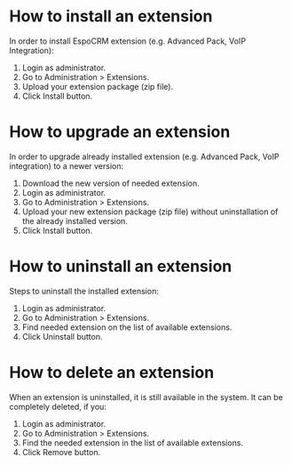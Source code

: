 # How to install an extension

In order to install EspoCRM extension (e.g. Advanced Pack, VoIP Integration):

1. Login as administrator.
2. Go to Administration > Extensions.
3. Upload your extension package (zip file).
4. Click Install button.


# How to upgrade an extension

In order to upgrade already installed extension (e.g. Advanced Pack, VoIP integration) to a newer version:

1. Download the new version of needed extension.
2. Login as administrator.
3. Go to Administration > Extensions.
4. Upload your new extension package (zip file) without uninstallation of the already installed version.
5. Click Install button.


# How to uninstall an extension

Steps to uninstall the installed extension:

1. Login as administrator.
2. Go to Administration > Extensions.
3. Find needed extension on the list of available extensions.
4. Click Uninstall button.


# How to delete an extension

When an extension is uninstalled, it is still available in the system. It can be completely deleted, if you:

1. Login as administrator.
2. Go to Administration > Extensions.
3. Find the needed extension in the list of available extensions.
4. Click Remove button.
